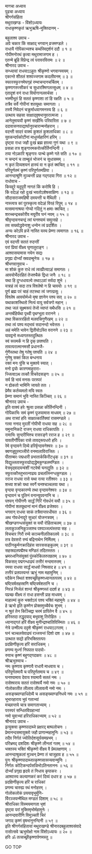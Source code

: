 मागचा अध्याय  
पुढचा अध्याय  
श्रीगर्गसंहिता  
मथुराखण्डः - विंशोऽध्यायः  
राधाकृष्णकृतं ऋभुऋषि-मुक्तिदानम् -  
  
बहुलाश्व उवाच -  
अग्रे चकार किं साक्षाद्‌ भगवान् व्रजमण्डले ।  
राधायै गोपिकाभ्यश्च कथंस्विद्दर्शनं ददौ ॥ १ ॥  
गोपीमनोरथं कृत्वा मथुरामाजगाम ह ।  
एतन्मे ब्रूहि विप्रेन्द्र त्वं परावरवित्तमः ॥ २ ॥  
श्रीनारद उवाच -  
सन्ध्यायां राधयाऽऽहूतः श्रीकृष्णो भगवान्स्वयम् ।  
एकान्ते शीतलं शश्वज्जगाम कदलीवनम् ॥ ३ ॥  
स्फारस्फुरनमेघगृहं रम्भाचन्दनचर्चितम् ।  
कृष्णागरुत्सीकरं च सुधारश्मिगलत्सुधम् ॥ ४ ॥  
एतादृशं वनं राधा वियोगानलवर्चसा ।  
भस्मीभूतं हि सततं कृष्णाशा तां हि रक्षति ॥ ५ ॥  
तत्रैव सर्वे गोपीनां शतयूथाः समागताः ।  
तस्यै निवेदनं चक्रुर्माधवागमनस्य हि ॥ ६ ॥  
उत्थाय सहसा साक्षाद्‌वृषभानुवरात्मजा ।  
आनेतुमाययौ कृष्णं सखीभिः परिवारिता ॥ ७ ॥  
ददावासनपाद्यार्घानुपचारान्मनोहरान् ।  
वदन्ती सादरं वाक्यं कुशलं कुशलाधिका ॥ ८ ॥  
युवकन्दर्पकोटीनां माधुर्य्यहारिणं हरिम् ।  
दृष्ट्वा राधा जहौ दुःखं ब्रह्म ज्ञात्वा गुणं यथा ॥ ९ ॥  
प्रसन्ना तत्र शृङ्गारमकरोत्कीर्तिनन्दिनी ।  
तया नोऽकारि श्रृङ्गारः पान्थे कृष्णे गते सति ॥ १० ॥  
न चन्दनं च ताम्बूलं भोजनं च सुधासमम् ।  
न कृतं दिव्यशयनं हास्यं वा न कृतं क्वचित् ॥ ११ ॥  
परिपूर्णतमं कृष्णं परिपूर्णतमप्रिया ।  
आनन्दाश्रूणि मुञ्चन्ती प्राह गद्‌गदया गिरा ॥ १२ ॥  
राधोवाच -  
कियद्दूरे यदुपुरी नागतं किं करोषि हि ।  
किं वदेऽहं रहो दुःखं भवतोऽशेषसाक्षिणः ॥ १३ ॥  
सौदासराजमहिषी दमयन्ती च मैथिली ।  
नास्त्यत्र कां पुरस्कृत्य वदेऽहं विरहं रिपुम् ॥ १४ ॥  
मत्समानाश्रया गोप्यो गदितुं न क्षमाः क्वचित् ।  
शरच्चन्द्रचकोरीव मयूरीव घनं नवम् ॥ १५ ॥  
श्रीवृन्दावनचन्द्रं त्वां घनश्यामं समुत्सहे ।  
तव सख्योद्धवेनाशु धन्येन त्वं प्रदर्शितः ।  
अन्यः कोऽपि व्रजे नास्ति यस्य प्रेम्णा त्वमागतः ॥ १६ ॥  
श्रीनारद उवाच -  
एवं वदन्ती सततं रुदन्तीं  
     परां प्रियां वीक्ष्य घृणातुराङ्ग ।  
आश्वासयामास नयेन सद्यः  
     प्रगृह्य दोर्भ्यां स्रवदम्बुनेत्रः ॥ १७ ॥  
श्रीभगवानुवाच -  
मा शोकं कुरु राधे त्वं त्वत्प्रीत्याऽहं समागतः ।  
आवयोर्भेदरहितं तेजश्चैकं द्विधा जनैः ॥ १८ ॥  
यथा हि दुग्धधावल्ये तथाऽऽवां सर्वदा शुभे ।  
यत्राहं त्वं सदा तत्र विश्लेषो न हि चावयोः ॥ १९ ॥  
पूर्ण ब्रह्म परं चाहं तटस्था त्वं जगत्प्रसूः ।  
विश्लेष आवयोर्मध्ये मृषा ज्ञानेन पश्य सत् ॥ २० ॥  
यथाकाशस्थितो नित्यं वायु सर्वत्रगो महान् ।  
तथा जलं सूक्ष्मरूपं तेजो व्याप्तं यथैधसि ॥ २१ ॥  
अन्तर्बहिर्यथा पृथ्वी पृथग्भूता वरानने ।  
तथा विकाररहितो मलवत्त्रिगुणैरहम् ॥ २२ ॥  
तथा त्वं पश्य मद्‌भावं सदानन्दो भवेत्ततः ।  
अहं ममेति भावेन द्वितीयोऽस्ति वरानने ॥ २३ ॥  
यावद्वनो मध्यगतस्तदुत्थितः  
     स्वं रूपमर्कं न हि दृक् प्रपश्यति ।  
तावत्परात्मानमसौ प्रधानजै-  
     र्गुणैस्तथा तेषु गतेषु पश्यति ॥ २४ ॥  
गुणेषु सक्तं किल बन्धनाय  
     रक्तं मनः पुंसि च मुक्तये स्यात् ।  
मनो द्वयोः कारणमाहुरारा-  
     ज्जित्वाऽथ तत्कौ विचरेदसङ्गः ॥ २५ ॥  
सर्व हि भावं मनसः परस्परं  
     न ह्येकतो भामिनि जायते ततः ।  
प्रेमैव कर्तव्यमतो मयि स्वतः  
     प्रेम्णा समानं भुवि नास्ति किञ्चित् ॥ २६ ॥  
श्रीनारद उवाच -  
इति वाक्यं हरेः श्रुत्वा प्रसन्ना कीर्तिनन्दिनी ।  
गोपिकाभिः समं कृष्णं पूजयामास माधवम् ॥ २७ ॥  
अथ रात्र्यां हरिः साक्षात्कार्तिक्यां रासमण्डले ।  
गत्वा ननाद मुरलीं गोपीभी राधया सह ॥ २८ ॥  
यमुनानिकटे राजन् राधया राधिकापतिः ।  
रामाभिः सुन्दरीभिश्च रासरङ्गे रराज ह ॥ २९ ॥  
यावतीर्गोपिका रासे तावद्‌रूपधरो हरिः ।  
रेमे वृन्दावने दिव्ये हरिर्वृन्दावनेश्वरः ॥ ३० ॥  
क्वणन्नूपुरमञ्जीरो वनमालाविराजितः ।  
पीताम्बरः पद्मधारी प्रभातार्ककिरीटधृक् ॥ ३१ ॥  
विद्युल्लतास्फुरत्प्रोद्यद्धेमकुण्डलमण्डितः ।  
वेत्रभृद्‌वादयन्वंशीं नटवेषो घनद्युतिः ॥ ३२ ॥  
स्फुरत्कौस्तुभरत्नाढ्यः प्रचलत्स्निग्धकुण्डलः ।  
रराज राधया रासे यथा रत्या रतीश्वरः ॥ ३३ ॥  
शच्या शक्रो यथा स्वर्गे घनश्चञ्चलया यथा ।  
वृन्दया वृन्दकारण्ये तथा वृन्दावनेश्वरः ॥ ३४ ॥  
वृन्दावनं च पुलिनं वनान्युपवनानि च ।  
पश्यन् गोपीगणैः सार्द्धं गिरिं गोवर्धनं ययौ ॥ ३५ ॥  
गोपीनां शतयूथानां मानं वीक्ष्य व्रजेश्वरः ।  
भगवान् राधया साकं तत्रैवान्तरधीयत ॥ ३६ ॥  
अथ गोवर्धनाद्दूरे सुन्न्दरं योजनत्रयम् ।  
श्रीखण्डगन्धसंयुक्तं स ययौ रोहिताचलम् ॥ ३७ ॥  
लताकुञ्जनिकुञ्जाश्च पश्यञ्जल्पंस्तया सह ।  
विचचार गिरौ रम्ये काञ्चनीलतिकालये ॥ ३८ ॥  
तत्र देवसरो रम्यं बद्रिनाथेन निर्मितम् ।  
पाठीनकूर्मनक्रादिहंस सारससङ्कुलम् ॥ ३९ ॥  
सहस्रदलपद्मैश्च मण्डितं तदितस्ततः ।  
भ्रमरध्वनिसंयुक्तं पुंस्कोकिलरुतव्रतम् ॥ ४० ॥  
विकसत् पद्मगन्धाढ्यं तत्तीरं मन्दमारुतम् ।  
रमया राधया सार्द्धं माधवो निषसाद ह ॥ ४१ ॥  
तत्तीरं प्रतपस्यन्तं ऋभुं नाम महामुनिम् ।  
पदैकेन स्थितं शश्वच्छ्रीकृष्णध्यानतत्परम् ॥ ४२ ॥  
षष्टिवर्षसहस्राणि षष्टिवर्षशतानि च ।  
निरन्नं निर्जलं शान्तं श्रीकृष्णस्तं ददर्श ह ॥ ४३ ॥  
पप्रच्छ वीक्ष्य तं राधा हसन्ती प्राह माधवम् ।  
माहात्म्यं कुरु भक्तोऽयं पश्य भक्तिं महामुनेः ॥ ४४ ॥  
हे ऋभो इति कृष्णेन प्रोक्तमुच्चैर्वचः शुभम् ।  
न श्रुतं तेन किञ्चिद्वा चरमं प्रापितेन वै ॥ ४५ ॥  
हरिस्तदा तद्धृदयाद्‌ बभूवाशु तिरोहितः ।  
ध्यानाद्‌गतं हरिं वीक्ष्य मुनीन्द्रश्चातिविस्मितः ॥ ४६ ॥  
नेत्रे उन्मील्य ददृशे श्रीकृष्णं राधयाऽऽगतम् ।  
घनं चञ्चलयेवाढ्यं रञ्जयन्तं दिशो दश ॥ ४७ ॥  
उत्थात सद्यो हरिभक्तितत्परः  
     प्रदक्षिणीकृत्य हरिं सराधिकम् ।  
प्रणम्य मूर्ध्ना निपपात पादयो-  
     रुवाच कृष्णं बहुगद्‌गदाक्षरः ॥ ४८ ॥  
श्रीऋभुरुवाच -  
नमः कॄष्णाय कृष्णायै राधायै माधवाय च ।  
परिपूर्णतमायै च परिपूर्णतमाय च ॥ ४९ ॥  
घनश्यामाय देवाय श्यामायै सततं नमः ।  
रासेश्वराय सततं रासेश्वर्यै नमो नमः ॥ ५० ॥  
गोलोकातीत लीलाय लीलावत्यै नमो नमः ।  
असङ्ख्याण्डाधिदेव्यै च असङ्ख्याण्डनिधये नमः ॥ ५१ ॥  
भूभारहाराय भुवं गताभ्यां  
     मच्छान्तये चात्र समागताभ्याम् ।  
परस्परं सन्धितविग्रहाभ्यां  
     नमो युवाभ्यां हरिराधिकाभ्याम् ॥ ५२ ॥  
श्रीनारद उवाच -  
इत्युक्त्वा कृष्णपादाब्जे प्रक्षरद्‌ बाष्पलोचनः ।  
प्रेमानन्दसमायुक्तो जहौ प्राणान्महामुनिः ॥ ५३ ॥  
तदैव निर्गतं ज्योतिर्दशसूर्यसमप्रभम् ।  
परिभ्रमद् दशदिशः श्रीकृष्णे लीनतां गतम् ॥ ५४ ॥  
भक्तस्य भक्तिं श्रीकृष्णो वीक्ष्य वै प्रेमलक्षणाम् ।  
आनन्दाश्रुकलां मुञ्चन् प्रेम्णा तं चाजुहाव ह ॥ ५५ ॥  
पुनः श्रीकृष्णपादाब्जात्कृष्णसारूप्यवान्मुनिः ।  
निर्गतः कोटिकन्दर्पसन्निभोऽतिनताननः ॥ ५६ ॥  
दोर्भ्यां प्रगृह्य हृदये तं निधाय कृपाकरः ।  
आश्वास्य कल्याणकरं करं दिव्यं दधार ह ॥ ५७ ॥  
प्रदक्षिणीकृत्य हरिं च राधिकां  
     प्रणम्य चारुह्य रथं मनोहरम् ।  
गोलोकलोकं प्रययावृभुर्मुनि-  
     र्विरञ्जयन्मैथिल मण्डलं दिशाम् ॥ ५८ ॥  
श्रीराधिका विस्मयमागता भृशं  
     दृष्ट्वा परां मुक्तिमृभोर्महामुनेः ।  
आनन्दवारीणि विमुञ्चती चिरं  
     जगाद कृष्णं वृषभानुनन्दिनी ॥ ५९ ॥  
इति श्रीगर्गसंहितायां मथुराखण्डे श्रीनारदबहुलाश्वसंवादे  
रासोत्सवे ऋभुमोक्षो नाम विंशोऽध्यायः ॥ २० ॥  
हरिः ॐ तत्सच्छ्रीकृष्णार्पणमस्तु ॥  
  
GO TOP
